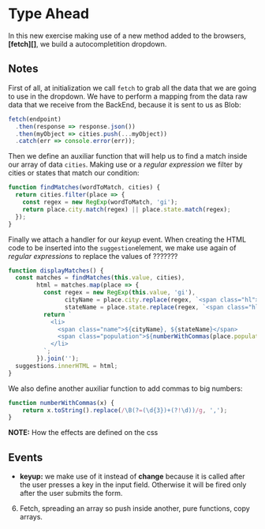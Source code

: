 # Type Ahead

In this new exercise making use of a new method added to the browsers, **[fetch][]**,
we build a autocompletition dropdown.

## Notes

First of all, at initialization we call `fetch` to grab all the data that we are going
to use in the dropdown. 
We have to perform a mapping from the data raw data that we receive from the BackEnd, because
it is sent to us as Blob:

```javascript
fetch(endpoint)
  .then(response => response.json())
  .then(myObject => cities.push(...myObject))
  .catch(err => console.error(err));
```

Then we define an auxiliar function that will help us to find a match inside our array of data
`cities`. Making use or a *regular expression* we filter by cities or states that match our condition:

```javascript
function findMatches(wordToMatch, cities) {
  return cities.filter(place => {
    const regex = new RegExp(wordToMatch, 'gi');
    return place.city.match(regex) || place.state.match(regex); 
  });
}
```
Finally we attach a handler for our *keyup* event. When creating the HTML code
to be inserted into the `suggestion`element, we make use again of *regular expressions* 
to replace the values of  ???????

```javascript
function displayMatches() {
  const matches = findMatches(this.value, cities),
        html = matches.map(place => {
          const regex = new RegExp(this.value, 'gi'),
                cityName = place.city.replace(regex, `<span class="hl">${this.value}</span>`),
                stateName = place.state.replace(regex, `<span class="hl">${this.value}</span>`);
          return `
            <li>
              <span class="name">${cityName}, ${stateName}</span>
              <span class="population">${numberWithCommas(place.population)}</span>
            </li>
          `;
        }).join('');
  suggestions.innerHTML = html;
}
```

We also define another auxiliar function to add commas to big numbers:

```javascript
function numberWithCommas(x) {
	return x.toString().replace(/\B(?=(\d{3})+(?!\d))/g, ',');
}
```

**NOTE:** How the effects are defined on the css

## Events
* **keyup:** we make use of it instead of **change** because it is called after the user
presses a key in the input field. Otherwise it will be fired only after the user submits the 
form.

6. Fetch, spreading an array so push inside another, pure functions, copy arrays.